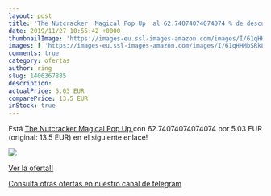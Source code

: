 ```yaml
---
layout: post
title: 'The Nutcracker  Magical Pop Up  al 62.74074074074074 % de descuento'
date: 2019/11/27 10:55:42 +0000
thumbnailImage: 'https://images-eu.ssl-images-amazon.com/images/I/61qHHMbSRkL._SL200_.jpg'
images: [ 'https://images-eu.ssl-images-amazon.com/images/I/61qHHMbSRkL._SL200_.jpg' ]
comments: true
category: ofertas
author: ring
slug: 1406367885
description:
actualPrice: 5.03 EUR
comparePrice: 13.5 EUR
inStock: true
---
```


Está [The Nutcracker  Magical Pop Up ](https://www.amazon.com/dp/1406367885/?tag=redken08-20) con 62.74074074074074 por 5.03 EUR (original: 13.5 EUR) en el siguiente enlace!

[![](https://images-eu.ssl-images-amazon.com/images/I/61qHHMbSRkL._SL200_.jpg)](https://www.amazon.com/dp/1406367885/?tag=redken08-20)

[Ver la oferta!!](https://www.amazon.com/dp/1406367885/?tag=redken08-20)

[Consulta otras ofertas en nuestro canal de telegram](https://t.me/s/ofertas25)
